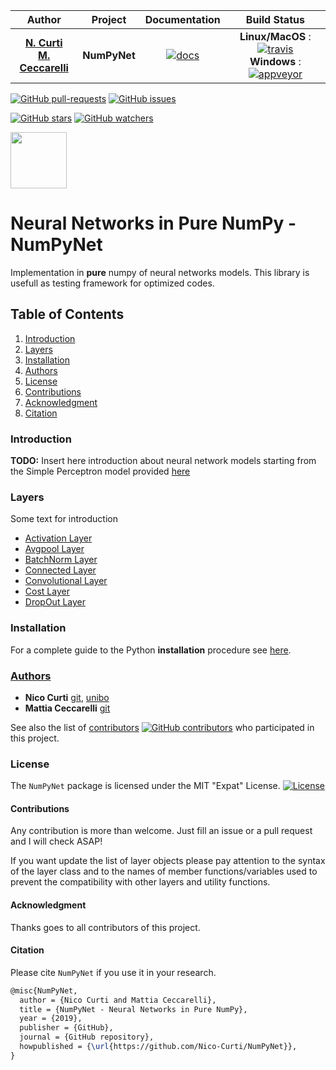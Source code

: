 | **Author**   | **Project** | **Documentation**                                                                   | **Build Status**              |
|:------------:|:-----------:|:-----------------------------------------------------------------------------------:|:-----------------------------:|
|   [**N. Curti**](https://github.com/Nico-Curti) <br/> [**M. Ceccarelli**](https://github.com/Mat092)   |  **NumPyNet**  | [![docs](https://img.shields.io/badge/documentation-latest-blue.svg?style=plastic)](https://nico-curti.github.io/NumPyNet/) | **Linux/MacOS** : [![travis](https://travis-ci.com/Nico-Curti/NumPyNet.svg?branch=master)](https://travis-ci.com/Nico-Curti/NumPyNet) <br/> **Windows** : [![appveyor](https://ci.appveyor.com/api/projects/status/qbn3ml2q04j9rbat?svg=true)](https://ci.appveyor.com/project/Nico-Curti/numpynet) |

[![GitHub pull-requests](https://img.shields.io/github/issues-pr/Nico-Curti/NumPyNet.svg?style=plastic)](https://github.com/Nico-Curti/NumPyNet/pulls)
[![GitHub issues](https://img.shields.io/github/issues/Nico-Curti/NumPyNet.svg?style=plastic)](https://github.com/Nico-Curti/NumPyNet/issues)

[![GitHub stars](https://img.shields.io/github/stars/Nico-Curti/NumPyNet.svg?label=Stars&style=social)](https://github.com/Nico-Curti/NumPyNet/stargazers)
[![GitHub watchers](https://img.shields.io/github/watchers/Nico-Curti/NumPyNet.svg?label=Watch&style=social)](https://github.com/Nico-Curti/NumPyNet/watchers)

<a href="https://github.com/UniboDIFABiophysics">
<div class="image">
<img src="https://cdn.rawgit.com/physycom/templates/697b327d/logo_unibo.png" width="90" height="90">
</div>
</a>

# Neural Networks in Pure NumPy - NumPyNet

Implementation in **pure** numpy of neural networks models. This library is usefull as testing framework for optimized codes.

## Table of Contents
1. [Introduction](#introduction)
2. [Layers](#layers)
3. [Installation](#installation)
4. [Authors](#authors)
5. [License](#license)
6. [Contributions](#contributions)
7. [Acknowledgment](#acknowledgment)
8. [Citation](#citation)

### Introduction

**TODO:** Insert here introduction about neural network models starting from the Simple Perceptron model provided [here](https://gist.github.com/Nico-Curti/358b7a2ffed1abbb57ee87a5338ca073)

### Layers

Some text for introduction

* [Activation Layer](./NumPyNet/layers/activation_layer.md)
* [Avgpool Layer](./NumPyNet/layers/avgpool_layer.md)
* [BatchNorm Layer](./NumPyNet/layers/batchnorm_layer.md)
* [Connected Layer](./NumPyNet/layers/connected_layer.md)
* [Convolutional Layer](./NumPyNet/layers/convolutional_layer.md)
* [Cost Layer](./NumPyNet/layers/cost_layer.md)
* [DropOut Layer](./NumPyNet/layers/dropout_layer.md)

### Installation

For a complete guide to the Python **installation** procedure see [here](./python_install.md).

### [Authors](./authors.md)

* **Nico Curti** [git](https://github.com/Nico-Curti), [unibo](https://www.unibo.it/sitoweb/nico.curti2)
* **Mattia Ceccarelli** [git](https://github.com/Mat092)

See also the list of [contributors](https://github.com/Nico-Curti/NumPyNet/contributors) [![GitHub contributors](https://img.shields.io/github/contributors/Nico-Curti/NumPyNet.svg?style=plastic)](https://github.com/Nico-Curti/NumPyNet/graphs/contributors/) who participated in this project.

### License

The `NumPyNet` package is licensed under the MIT "Expat" License. [![License](https://img.shields.io/github/license/mashape/apistatus.svg)](https://github.com/Nico-Curti/NumPyNet/blob/master/LICENSE.md)


#### Contributions

Any contribution is more than welcome. Just fill an issue or a pull request and I will check ASAP!

If you want update the list of layer objects please pay attention to the syntax of the layer class and to the names of member functions/variables used to prevent the compatibility with other layers and utility functions.


#### Acknowledgment

Thanks goes to all contributors of this project.

#### Citation

Please cite `NumPyNet` if you use it in your research.

```tex
@misc{NumPyNet,
  author = {Nico Curti and Mattia Ceccarelli},
  title = {NumPyNet - Neural Networks in Pure NumPy},
  year = {2019},
  publisher = {GitHub},
  journal = {GitHub repository},
  howpublished = {\url{https://github.com/Nico-Curti/NumPyNet}},
}
```
